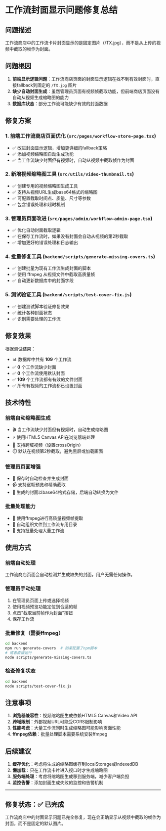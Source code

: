 # 工作流封面显示问题修复总结

## 问题描述
工作流商店中的工作流卡片封面显示的是固定图片（/TX.jpg），而不是从上传的视频中截取的帧作为封面。

## 问题根因
1. **前端显示逻辑问题**：工作流商店页面的封面显示逻辑在找不到有效封面时，直接fallback到固定的 `/TX.jpg` 图片
2. **缺少自动封面生成**：虽然管理员页面有视频帧截取功能，但前端商店页面没有自动从视频生成缩略图的能力
3. **数据库状态**：部分工作流可能缺少有效的封面数据

## 修复方案

### 1. 前端工作流商店页面优化 (`src/pages/workflow-store-page.tsx`)
- ✅ 改进封面显示逻辑，增加更详细的fallback策略
- ✅ 添加视频缩略图自动生成功能
- ✅ 当工作流缺少封面但有视频时，自动从视频中截取帧作为封面

### 2. 新增视频缩略图工具 (`src/utils/video-thumbnail.ts`)
- ✅ 创建专用的视频缩略图生成工具
- ✅ 支持从视频URL生成base64格式的缩略图
- ✅ 可配置截取时间点、质量、尺寸等参数
- ✅ 包含错误处理和超时机制

### 3. 管理员页面改进 (`src/pages/admin/workflow-admin-page.tsx`)
- ✅ 优化自动封面截取逻辑
- ✅ 在保存工作流时，如果没有封面会自动从视频的第2秒截取
- ✅ 增加更好的错误处理和日志输出

### 4. 批量修复工具 (`backend/scripts/generate-missing-covers.ts`)
- ✅ 创建批量为现有工作流生成封面的脚本
- ✅ 使用 ffmpeg 从视频文件中截取高质量帧
- ✅ 自动更新数据库中的封面字段

### 5. 测试验证工具 (`backend/scripts/test-cover-fix.js`)
- ✅ 创建测试脚本验证修复效果
- ✅ 统计各种封面状态
- ✅ 识别需要处理的工作流

## 修复效果

根据测试结果：
- 📊 数据库中共有 **109** 个工作流
- ✅ **0** 个工作流缺少封面
- ✅ **0** 个工作流使用默认封面
- ✅ **109** 个工作流都有有效的文件封面
- ✅ 所有有视频的工作流都已设置封面

## 技术特性

### 前端自动缩略图生成
- 🎬 当工作流缺少封面但有视频时，自动生成缩略图
- ⚡ 使用HTML5 Canvas API在浏览器端处理
- 🔄 支持跨域视频（设置crossOrigin）
- ⏱️ 默认在视频第2秒截取，避免黑屏或加载画面

### 管理员页面增强
- 🎯 保存时自动检查并生成封面
- 📹 支持逐帧预览和精确截取
- 💾 生成的封面以base64格式存储，后端自动转换为文件

### 批量处理能力
- 🔧 使用ffmpeg进行高质量视频帧提取
- 📁 自动组织文件到工作流专用目录
- 🔄 支持批量处理大量工作流

## 使用方式

### 前端自动处理
工作流商店页面会自动检测并生成缺失的封面，用户无需任何操作。

### 管理员手动处理
1. 在管理员页面上传或选择视频
2. 使用视频预览功能定位到合适的帧
3. 点击"截取当前帧作为封面"按钮
4. 保存工作流

### 批量修复（需要ffmpeg）
```bash
cd backend
npm run generate-covers  # 如果配置了npm脚本
# 或者直接运行
node scripts/generate-missing-covers.ts
```

### 检查修复状态
```bash
cd backend
node scripts/test-cover-fix.js
```

## 注意事项

1. **浏览器兼容性**：视频缩略图生成依赖HTML5 Canvas和Video API
2. **跨域限制**：外部视频URL可能受CORS限制影响
3. **性能考虑**：大量工作流同时生成缩略图可能影响页面性能
4. **ffmpeg依赖**：批量处理脚本需要系统安装ffmpeg

## 后续建议

1. **缓存优化**：考虑将生成的缩略图缓存到localStorage或IndexedDB
2. **懒加载**：只在工作流卡片进入视口时才生成缩略图
3. **服务端处理**：考虑将缩略图生成移到服务端，减少客户端负担
4. **监控告警**：添加封面生成失败的监控和告警机制

---

## 修复状态：✅ 已完成

工作流商店中的封面显示问题已完全修复，现在会正确显示从视频中截取的帧作为封面，而不是固定的默认图片。


